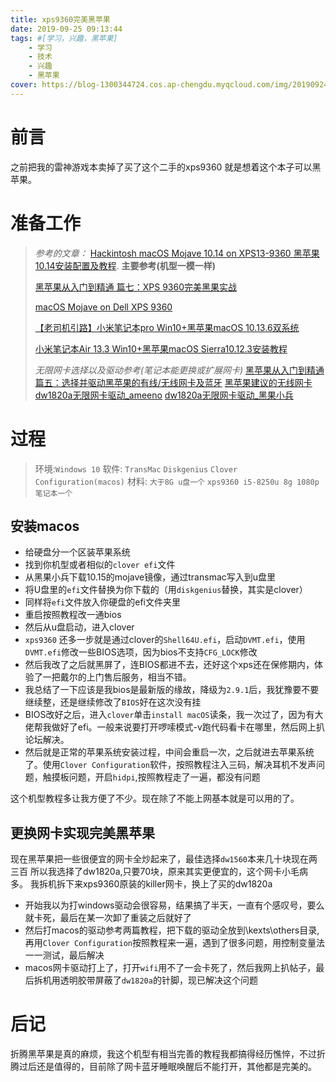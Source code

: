 ```yaml
---
title: xps9360完美黑苹果
date: 2019-09-25 09:13:44
tags: #[学习，兴趣，黑苹果]
    - 学习
    - 技术
    - 兴趣
    - 黑苹果
cover: https://blog-1300344724.cos.ap-chengdu.myqcloud.com/img/20190924_011201.jpg
---
```

# 前言
之前把我的雷神游戏本卖掉了买了这个二手的xps9360 就是想着这个本子可以黑苹果。
# 准备工作
>*参考的文章：*
>[Hackintosh macOS Mojave 10.14 on XPS13-9360 黑苹果10.14安装配置及教程](https://github.com/0xHJK/XPS13-9360-i5-8250U-macOS).    **主要参考(机型一模一样)**
>
> [黑苹果从入门到精通 篇七：XPS 9360完美黑果实战](https://post.smzdm.com/p/awxl46lm/)
> 
> [macOS Mojave on Dell XPS 9360](https://github.com/the-darkvoid/XPS9360-macOS)
> 
> [【老司机引路】小米笔记本pro Win10+黑苹果macOS 10.13.6双系统](http://www.miui.com/thread-11363672-1-1.html)
> 
>[ 小米笔记本Air 13.3 Win10+黑苹果macOS Sierra10.12.3安装教程	](http://www.miui.com/forum.php?mod=viewthread&tid=7601066&extra=page=1&mobile=2)
>
>*无限网卡选择以及驱动参考(笔记本能更换或扩展网卡)*
>[黑苹果从入门到精通 篇五：选择并驱动黑苹果的有线/无线网卡及蓝牙](https://post.smzdm.com/p/a83d937n/)
>[黑苹果建议的无线网卡](https://www.itpwd.com/330.html)
>[dw1820a无限网卡驱动_ameeno](https://github.com/ameeno/DELL-DW1820A-Drivers/tree/master/MacOS%20(Hackintosh))
>[dw1820a无限网卡驱动_黑果小兵](https://blog.daliansky.net/DW1820A_BCM94350ZAE-driver-inserts-the-correct-posture.html)



<!-- more -->
# 过程
>环境:`Windows 10`
>软件: `TransMac` `Diskgenius` `Clover Configuration(macos)`
>材料: `大于8G u盘一个` `xps9360 i5-8250u 8g 1080p笔记本一个`

## 安装macos

* 给硬盘分一个区装苹果系统
* 找到你机型或者相似的`clover efi`文件
* 从黑果小兵下载10.15的mojave镜像，通过transmac写入到u盘里
* 将U盘里的`efi`文件替换为你下载的（用`diskgenius`替换，其实是clover）
* 同样将`efi`文件放入你硬盘的efi文件夹里
* 重启按照教程改一通bios
* 然后从u盘启动，进入clover
* `xps9360` 还多一步就是通过clover的`Shell64U.efi`，启动`DVMT.efi`，使用`DVMT.efi`修改一些BIOS选项，因为bios不支持`CFG_LOCK`修改
* 然后我改了之后就黑屏了，连BIOS都进不去，还好这个xps还在保修期内，体验了一把戴尔的上门售后服务，相当不错。
* 我总结了一下应该是我bios是最新版的缘故，降级为`2.9.1`后，我犹豫要不要继续整，还是继续修改了`BIOS`好在这次没有挂
* BIOS改好之后，进入`clover`单击`install macOS`读条，我一次过了，因为有大佬帮我做好了efi。一般来说要打开啰嗦模式-v跑代码看卡在哪里，然后网上扒论坛解决。
* 然后就是正常的苹果系统安装过程，中间会重启一次，之后就进去苹果系统了。使用`Clover Configuration`软件，按照教程注入三码，解决耳机不发声问题，触摸板问题，开启`hidpi`,按照教程走了一遍，都没有问题

这个机型教程多让我方便了不少。现在除了不能上网基本就是可以用的了。
## 更换网卡实现完美黑苹果
现在黑苹果把一些很便宜的网卡全炒起来了，最佳选择`dw1560`本来几十块现在两三百
所以我选择了dw1820a,只要70块，原来其实更便宜的，这个网卡小毛病多。
我拆机拆下来xps9360原装的killer网卡，换上了买的dw1820a

* 开始我以为打windows驱动会很容易，结果搞了半天，一直有个感叹号，要么就卡死，最后在某一次卸了重装之后就好了
* 然后打macos的驱动参考两篇教程，把下载的驱动全放到\kexts\others目录,再用`Clover Configuration`按照教程来一遍，遇到了很多问题，用控制变量法一一测试，最后解决
* macos网卡驱动打上了，打开`wifi`用不了一会卡死了，然后我网上扒帖子，最后拆机用透明胶带屏蔽了`dw1820a`的针脚，现已解决这个问题

# 后记
折腾黑苹果是真的麻烦，我这个机型有相当完善的教程我都搞得经历憔悴，不过折腾过后还是值得的，目前除了网卡蓝牙睡眠唤醒后不能打开，其他都是完美的。
